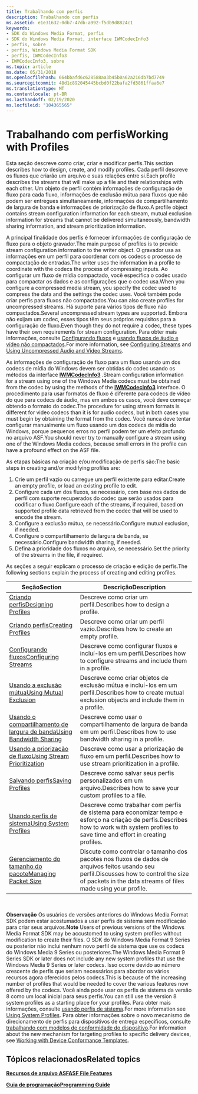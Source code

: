 ```yaml
---
title: Trabalhando com perfis
description: Trabalhando com perfis
ms.assetid: e1e31632-0db7-47db-a992-f5db9d8824c1
keywords:
- SDK do Windows Media Format, perfis
- SDK do Windows Media Format, interface IWMCodecInfo3
- perfis, sobre
- perfis, Windows Media Format SDK
- perfis, IWMCodecInfo3
- IWMCodecInfo3, sobre
ms.topic: article
ms.date: 05/31/2018
ms.openlocfilehash: 664bbafd6c628588aa3b45b0a62a216db7bd7749
ms.sourcegitcommit: 48d1c892045445bcbd0f22bafa2fd3861ffaa6e7
ms.translationtype: MT
ms.contentlocale: pt-BR
ms.lasthandoff: 02/19/2020
ms.locfileid: "104365565"
---
```

# <a name="working-with-profiles"></a><span data-ttu-id="297c2-109">Trabalhando com perfis</span><span class="sxs-lookup"><span data-stu-id="297c2-109">Working with Profiles</span></span>

<span data-ttu-id="297c2-110">Esta seção descreve como criar, criar e modificar perfis.</span><span class="sxs-lookup"><span data-stu-id="297c2-110">This section describes how to design, create, and modify profiles.</span></span> <span data-ttu-id="297c2-111">Cada perfil descreve os fluxos que criarão um arquivo e suas relações entre si.</span><span class="sxs-lookup"><span data-stu-id="297c2-111">Each profile describes the streams that will make up a file and their relationships with each other.</span></span> <span data-ttu-id="297c2-112">Um objeto de perfil contém informações de configuração de fluxo para cada fluxo, informações de exclusão mútua para fluxos que não podem ser entregues simultaneamente, informações de compartilhamento de largura de banda e informações de priorização de fluxo.</span><span class="sxs-lookup"><span data-stu-id="297c2-112">A profile object contains stream configuration information for each stream, mutual exclusion information for streams that cannot be delivered simultaneously, bandwidth sharing information, and stream prioritization information.</span></span>

<span data-ttu-id="297c2-113">A principal finalidade dos perfis é fornecer informações de configuração de fluxo para o objeto gravador.</span><span class="sxs-lookup"><span data-stu-id="297c2-113">The main purpose of profiles is to provide stream configuration information to the writer object.</span></span> <span data-ttu-id="297c2-114">O gravador usa as informações em um perfil para coordenar com os codecs o processo de compactação de entradas.</span><span class="sxs-lookup"><span data-stu-id="297c2-114">The writer uses the information in a profile to coordinate with the codecs the process of compressing inputs.</span></span> <span data-ttu-id="297c2-115">Ao configurar um fluxo de mídia compactado, você especifica o codec usado para compactar os dados e as configurações que o codec usa.</span><span class="sxs-lookup"><span data-stu-id="297c2-115">When you configure a compressed media stream, you specify the codec used to compress the data and the settings the codec uses.</span></span> <span data-ttu-id="297c2-116">Você também pode criar perfis para fluxos não compactados.</span><span class="sxs-lookup"><span data-stu-id="297c2-116">You can also create profiles for uncompressed streams.</span></span> <span data-ttu-id="297c2-117">Há suporte para vários tipos de fluxo não compactados.</span><span class="sxs-lookup"><span data-stu-id="297c2-117">Several uncompressed stream types are supported.</span></span> <span data-ttu-id="297c2-118">Embora não exijam um codec, esses tipos têm seus próprios requisitos para a configuração de fluxo.</span><span class="sxs-lookup"><span data-stu-id="297c2-118">Even though they do not require a codec, these types have their own requirements for stream configuration.</span></span> <span data-ttu-id="297c2-119">Para obter mais informações, consulte [Configurando fluxos](configuring-streams.md) e [usando fluxos de áudio e vídeo não compactados](using-uncompressed-audio-and-video-streams.md).</span><span class="sxs-lookup"><span data-stu-id="297c2-119">For more information, see [Configuring Streams](configuring-streams.md) and [Using Uncompressed Audio and Video Streams](using-uncompressed-audio-and-video-streams.md).</span></span>

<span data-ttu-id="297c2-120">As informações de configuração de fluxo para um fluxo usando um dos codecs de mídia do Windows devem ser obtidas do codec usando os métodos da interface [**IWMCodecInfo3**](/previous-versions/windows/desktop/api/wmsdkidl/nn-wmsdkidl-iwmcodecinfo3) .</span><span class="sxs-lookup"><span data-stu-id="297c2-120">Stream configuration information for a stream using one of the Windows Media codecs must be obtained from the codec by using the methods of the [**IWMCodecInfo3**](/previous-versions/windows/desktop/api/wmsdkidl/nn-wmsdkidl-iwmcodecinfo3) interface.</span></span> <span data-ttu-id="297c2-121">O procedimento para usar formatos de fluxo é diferente para codecs de vídeo do que para codecs de áudio, mas em ambos os casos, você deve começar obtendo o formato do codec.</span><span class="sxs-lookup"><span data-stu-id="297c2-121">The procedure for using stream formats is different for video codecs than it is for audio codecs, but in both cases you must begin by obtaining the format from the codec.</span></span> <span data-ttu-id="297c2-122">Você nunca deve tentar configurar manualmente um fluxo usando um dos codecs de mídia do Windows, porque pequenos erros no perfil podem ter um efeito profundo no arquivo ASF.</span><span class="sxs-lookup"><span data-stu-id="297c2-122">You should never try to manually configure a stream using one of the Windows Media codecs, because small errors in the profile can have a profound effect on the ASF file.</span></span>

<span data-ttu-id="297c2-123">As etapas básicas na criação e/ou modificação de perfis são:</span><span class="sxs-lookup"><span data-stu-id="297c2-123">The basic steps in creating and/or modifying profiles are:</span></span>

1.  <span data-ttu-id="297c2-124">Crie um perfil vazio ou carregue um perfil existente para editar.</span><span class="sxs-lookup"><span data-stu-id="297c2-124">Create an empty profile, or load an existing profile to edit.</span></span>
2.  <span data-ttu-id="297c2-125">Configure cada um dos fluxos, se necessário, com base nos dados de perfil com suporte recuperados do codec que serão usados para codificar o fluxo.</span><span class="sxs-lookup"><span data-stu-id="297c2-125">Configure each of the streams, if required, based on supported profile data retrieved from the codec that will be used to encode the stream.</span></span>
3.  <span data-ttu-id="297c2-126">Configure a exclusão mútua, se necessário.</span><span class="sxs-lookup"><span data-stu-id="297c2-126">Configure mutual exclusion, if needed.</span></span>
4.  <span data-ttu-id="297c2-127">Configure o compartilhamento de largura de banda, se necessário.</span><span class="sxs-lookup"><span data-stu-id="297c2-127">Configure bandwidth sharing, if needed.</span></span>
5.  <span data-ttu-id="297c2-128">Defina a prioridade dos fluxos no arquivo, se necessário.</span><span class="sxs-lookup"><span data-stu-id="297c2-128">Set the priority of the streams in the file, if required.</span></span>

<span data-ttu-id="297c2-129">As seções a seguir explicam o processo de criação e edição de perfis.</span><span class="sxs-lookup"><span data-stu-id="297c2-129">The following sections explain the process of creating and editing profiles.</span></span>



| <span data-ttu-id="297c2-130">Seção</span><span class="sxs-lookup"><span data-stu-id="297c2-130">Section</span></span>                                                        | <span data-ttu-id="297c2-131">Descrição</span><span class="sxs-lookup"><span data-stu-id="297c2-131">Description</span></span>                                                                                        |
|----------------------------------------------------------------|----------------------------------------------------------------------------------------------------|
| [<span data-ttu-id="297c2-132">Criando perfis</span><span class="sxs-lookup"><span data-stu-id="297c2-132">Designing Profiles</span></span>](designing-profiles.md)                   | <span data-ttu-id="297c2-133">Descreve como criar um perfil.</span><span class="sxs-lookup"><span data-stu-id="297c2-133">Describes how to design a profile.</span></span>                                                                 |
| [<span data-ttu-id="297c2-134">Criando perfis</span><span class="sxs-lookup"><span data-stu-id="297c2-134">Creating Profiles</span></span>](creating-profiles.md)                     | <span data-ttu-id="297c2-135">Descreve como criar um perfil vazio.</span><span class="sxs-lookup"><span data-stu-id="297c2-135">Describes how to create an empty profile.</span></span>                                                          |
| [<span data-ttu-id="297c2-136">Configurando fluxos</span><span class="sxs-lookup"><span data-stu-id="297c2-136">Configuring Streams</span></span>](configuring-streams.md)                 | <span data-ttu-id="297c2-137">Descreve como configurar fluxos e incluí-los em um perfil.</span><span class="sxs-lookup"><span data-stu-id="297c2-137">Describes how to configure streams and include them in a profile.</span></span>                                  |
| [<span data-ttu-id="297c2-138">Usando a exclusão mútua</span><span class="sxs-lookup"><span data-stu-id="297c2-138">Using Mutual Exclusion</span></span>](using-mutual-exclusion.md)           | <span data-ttu-id="297c2-139">Descreve como criar objetos de exclusão mútua e incluí-los em um perfil.</span><span class="sxs-lookup"><span data-stu-id="297c2-139">Describes how to create mutual exclusion objects and include them in a profile.</span></span>                    |
| [<span data-ttu-id="297c2-140">Usando o compartilhamento de largura de banda</span><span class="sxs-lookup"><span data-stu-id="297c2-140">Using Bandwidth Sharing</span></span>](using-bandwidth-sharing.md)         | <span data-ttu-id="297c2-141">Descreve como usar o compartilhamento de largura de banda em um perfil.</span><span class="sxs-lookup"><span data-stu-id="297c2-141">Describes how to use bandwidth sharing in a profile.</span></span>                                               |
| [<span data-ttu-id="297c2-142">Usando a priorização de fluxo</span><span class="sxs-lookup"><span data-stu-id="297c2-142">Using Stream Prioritization</span></span>](using-stream-prioritization.md) | <span data-ttu-id="297c2-143">Descreve como usar a priorização de fluxo em um perfil.</span><span class="sxs-lookup"><span data-stu-id="297c2-143">Describes how to use stream prioritization in a profile.</span></span>                                           |
| [<span data-ttu-id="297c2-144">Salvando perfis</span><span class="sxs-lookup"><span data-stu-id="297c2-144">Saving Profiles</span></span>](saving-profiles.md)                         | <span data-ttu-id="297c2-145">Descreve como salvar seus perfis personalizados em um arquivo.</span><span class="sxs-lookup"><span data-stu-id="297c2-145">Describes how to save your custom profiles to a file.</span></span>                                              |
| [<span data-ttu-id="297c2-146">Usando perfis de sistema</span><span class="sxs-lookup"><span data-stu-id="297c2-146">Using System Profiles</span></span>](using-system-profiles.md)             | <span data-ttu-id="297c2-147">Descreve como trabalhar com perfis de sistema para economizar tempo e esforço na criação de perfis.</span><span class="sxs-lookup"><span data-stu-id="297c2-147">Describes how to work with system profiles to save time and effort in creating profiles.</span></span>           |
| [<span data-ttu-id="297c2-148">Gerenciamento do tamanho do pacote</span><span class="sxs-lookup"><span data-stu-id="297c2-148">Managing Packet Size</span></span>](managing-packet-size.md)               | <span data-ttu-id="297c2-149">Discute como controlar o tamanho dos pacotes nos fluxos de dados de arquivos feitos usando seu perfil.</span><span class="sxs-lookup"><span data-stu-id="297c2-149">Discusses how to control the size of packets in the data streams of files made using your profile.</span></span> |



 

<span data-ttu-id="297c2-150">**Observação** Os usuários de versões anteriores do Windows Media Format SDK podem estar acostumados a usar perfis de sistema sem modificação para criar seus arquivos.</span><span class="sxs-lookup"><span data-stu-id="297c2-150">**Note** Users of previous versions of the Windows Media Format SDK may be accustomed to using system profiles without modification to create their files.</span></span> <span data-ttu-id="297c2-151">O SDK do Windows Media Format 9 Series ou posterior não inclui nenhum novo perfil de sistema que use os codecs do Windows Media 9 Series ou posteriores.</span><span class="sxs-lookup"><span data-stu-id="297c2-151">The Windows Media Format 9 Series SDK or later does not include any new system profiles that use the Windows Media 9 Series or later codecs.</span></span> <span data-ttu-id="297c2-152">Isso ocorre devido ao número crescente de perfis que seriam necessários para abordar os vários recursos agora oferecidos pelos codecs.</span><span class="sxs-lookup"><span data-stu-id="297c2-152">This is because of the increasing number of profiles that would be needed to cover the various features now offered by the codecs.</span></span> <span data-ttu-id="297c2-153">Você ainda pode usar os perfis de sistema da versão 8 como um local inicial para seus perfis.</span><span class="sxs-lookup"><span data-stu-id="297c2-153">You can still use the version 8 system profiles as a starting place for your profiles.</span></span> <span data-ttu-id="297c2-154">Para obter mais informações, consulte [usando perfis de sistema](using-system-profiles.md).</span><span class="sxs-lookup"><span data-stu-id="297c2-154">For more information see [Using System Profiles](using-system-profiles.md).</span></span> <span data-ttu-id="297c2-155">Para obter informações sobre o novo mecanismo de direcionamento de perfis para dispositivos de entrega específicos, consulte [trabalhando com modelos de conformidade do dispositivo](working-with-device-conformance-templates.md).</span><span class="sxs-lookup"><span data-stu-id="297c2-155">For information about the new mechanism for targeting profiles to specific delivery devices, see [Working with Device Conformance Templates](working-with-device-conformance-templates.md).</span></span>

## <a name="related-topics"></a><span data-ttu-id="297c2-156">Tópicos relacionados</span><span class="sxs-lookup"><span data-stu-id="297c2-156">Related topics</span></span>

<dl> <dt>

[<span data-ttu-id="297c2-157">**Recursos de arquivo ASF**</span><span class="sxs-lookup"><span data-stu-id="297c2-157">**ASF File Features**</span></span>](asf-file-features.md)
</dt> <dt>

[<span data-ttu-id="297c2-158">**Guia de programação**</span><span class="sxs-lookup"><span data-stu-id="297c2-158">**Programming Guide**</span></span>](programming-guide.md)
</dt> </dl>

 

 




